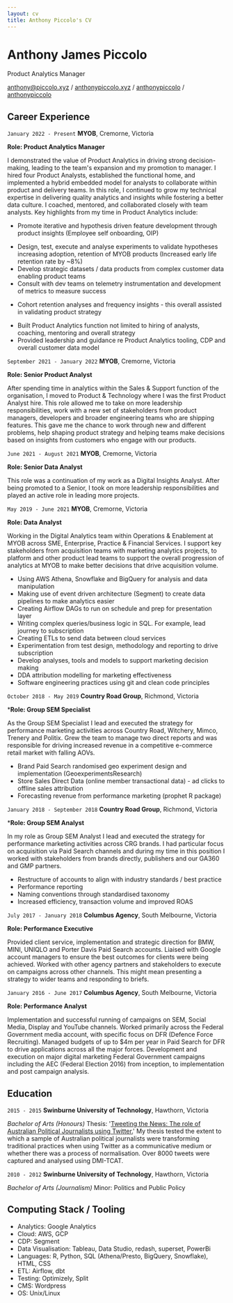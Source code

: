 ```yaml
---
layout: cv
title: Anthony Piccolo's CV
---
```

# Anthony James Piccolo
Product Analytics Manager

<div id="webaddress">
<i class="fas fa-at"></i> <a href="mailto:anthony@piccolo.xyz">anthony@piccolo.xyz</a> /
<i class="fas fa-globe-americas"></i> <a href="https://anthonypiccolo.xyz" target="_blank">anthonypiccolo.xyz</a> /
<i class="fab fa-linkedin-in"></i> <a href="https://www.linkedin.com/in/anthonyjpiccolo/" target="_blank">anthonypiccolo</a> /
<i class="fab fa-github-alt"></i> <a href="https://github.com/anthonypiccolo" target="_blank">anthonypiccolo</a>
</div>

## Career Experience

`January 2022 - Present`
**MYOB**, Cremorne, Victoria

**Role: Product Analytics Manager**

I demonstrated the value of Product Analytics in driving strong decision-making, leading to the team's expansion and my promotion to manager. I hired four Product Analysts, established the functional home, and implemented a hybrid embedded model for analysts to collaborate within product and delivery teams. In this role, I continued to grow my technical expertise in delivering quality analytics and insights while fostering a better data culture. I coached, mentored, and collaborated closely with team analysts. Key highlights from my time in Product Analytics include:

- Promote iterative and hypothesis driven feature development through product insights (Employee self onboarding, OIP)
<!--once again embedded within a team that delivered a new feature to simplify business owners onboarding new employees. Analytics played a major role in telemetry instrumentation, building reporting to measure performance when the feature was launched and development of key metrics and maintaining data pipelines associated with the feature. I was able to validate assumptions and found that many trialists were spending the first few minutes of their trial cancelling, so they don't get charged after 30 days - this helped us create a better onboarding experience to present the value of our product in the early life of a trialist.-->
- Design, test, execute and analyse experiments to validate hypotheses increasing adoption, retention of MYOB products (Increased early life retention rate by ~8%)
- Develop strategic datasets / data products from complex customer data enabling product teams
- Consult with dev teams on telemetry instrumentation and development of metrics to measure success
<!--From telemetry instrumentation, to utilisation reporting which included metrics like ARR and CAC of the feature, we played a fundamental role in helping our teams understand measurement from EAP all the way through to GA-->
- Cohort retention analyses and frequency insights - this overall assisted in validating product strategy
<!--all the product heads as it uncovered interesting information that helped the business validate opportunities around the larger product strategy as MYOB moved towards its goal of developing a business management platform-->
- Built Product Analytics function not limited to hiring of analysts, coaching, mentoring and overall strategy
- Provided leadership and guidance re Product Analytics tooling, CDP and overall customer data model

`September 2021 - January 2022`
**MYOB**, Cremorne, Victoria

**Role: Senior Product Analyst**

After spending time in analytics within the Sales & Support function of the organisation, I moved to Product & Technology where I was the first Product Analyst hire. This role allowed me to take on more leadership responsibilities, work with a new set of stakeholders from product managers, developers and broader engineering teams who are shipping features. This gave me the chance to work through new and different problems, help shaping product strategy and helping teams make decisions based on insights from customers who engage with our products.

`June 2021 - August 2021`
**MYOB**, Cremorne, Victoria

**Role: Senior Data Analyst**

This role was a continuation of my work as a Digital Insights Analyst. After being promoted to a Senior, I took on more leadership responsibilities and played an active role in leading more projects.

`May 2019 - June 2021`
**MYOB**, Cremorne, Victoria

**Role: Data Analyst**

Working in the Digital Analytics team within Operations & Enablement at MYOB across SME, Enterprise, Practice & Financial Services. I support key stakeholders from acquisition teams with marketing analytics projects, to platform and other product lead teams to support the overall progression of analytics at MYOB to make better decisions that drive acquisition volume.

- Using AWS Athena, Snowflake and BigQuery for analysis and data manipulation
- Making use of event driven architecture (Segment) to create data pipelines to make analytics easier
- Creating Airflow DAGs to run on schedule and prep for presentation layer
- Writing complex queries/business logic in SQL. For example, lead journey to subscription
- Creating ETLs to send data between cloud services
- Experimentation from test design, methodology and reporting to drive subscription
- Develop analyses, tools and models to support marketing decision making
- DDA attribution modelling for marketing effectiveness
- Software engineering practices using git and clean code principles

`October 2018 - May 2019`
**Country Road Group**, Richmond, Victoria

***Role: Group SEM Specialist**

As the Group SEM Specialist I lead and executed the strategy for performance marketing activities across Country Road, Witchery, Mimco, Trenery and Politix. Grew the team to manage two direct reports and was responsible for driving increased revenue in a competitive e-commerce retail market with falling AOVs.

- Brand Paid Search randomised geo experiment design and implementation (GeoexperimentsResearch)
- Store Sales Direct Data (online member transactional data) - ad clicks to offline sales attribution
- Forecasting revenue from performance marketing (prophet R package)

`January 2018 - September 2018`
**Country Road Group**, Richmond, Victoria

***Role: Group SEM Analyst**

In my role as Group SEM Analyst I lead and executed the strategy for performance marketing activities across CRG brands. I had particular focus on acquisition via Paid Search channels and during my time in this position I worked with stakeholders from brands directly, publishers and our GA360 and GMP partners.

- Restructure of accounts to align with industry standards / best practice
- Performance reporting
- Naming conventions through standardised taxonomy
- Increased efficiency, transaction volume and improved ROAS

`July 2017 - January 2018`
**Columbus Agency**, South Melbourne, Victoria

**Role: Performance Executive**

Provided client service, implementation and strategic direction for BMW, MINI, UNIQLO and Porter Davis Paid Search accounts. Liaised with Google account managers to ensure the best outcomes for clients were being achieved. Worked with other agency partners and stakeholders to execute on campaigns across other channels. This might mean presenting a strategy to wider teams and responding to briefs.

`January 2016 - June 2017`
**Columbus Agency**, South Melbourne, Victoria

**Role: Performance Analyst**

Implementation and successful running of campaigns on SEM, Social Media, Display and YouTube channels. Worked primarily across the Federal Government media account, with specific focus on DFR (Defence Force Recruiting). Managed budgets of up to $4m per year in Paid Search for DFR to drive applications across all the major forces. Development and execution on major digital marketing Federal Government campaigns including
the AEC (Federal Election 2016) from inception, to implementation and post campaign analysis. 

## Education

`2015 - 2015`
**Swinburne University of Technology**, Hawthorn, Victoria

*Bachelor of Arts (Honours)*
Thesis: '[Tweeting the News: The role of Australian Political Journalists using Twitter.](https://drive.google.com/file/d/0BybJHFqViTODQ3l5N0RULWdpS2s/view?usp=sharing)' My thesis tested the extent to which a sample of Australian political journalists were transforming traditional practices when using Twitter as a communicative medium or whether there was a process of normalisation. Over 8000 tweets were captured and analysed using DMI-TCAT.

`2010 - 2012`
**Swinburne University of Technology**, Hawthorn, Victoria

*Bachelor of Arts (Journalism)*
Minor: Politics and Public Policy

## Computing Stack / Tooling

- Analytics: Google Analytics
- Cloud: AWS, GCP
- CDP: Segment
- Data Visualisation: Tableau, Data Studio, redash, superset, PowerBi
- Languages: R, Python, SQL (Athena/Presto, BigQuery, Snowflake), HTML, CSS
- ETL: Airflow, dbt
- Testing: Optimizely, Split
- CMS: Wordpress
- OS: Unix/Linux